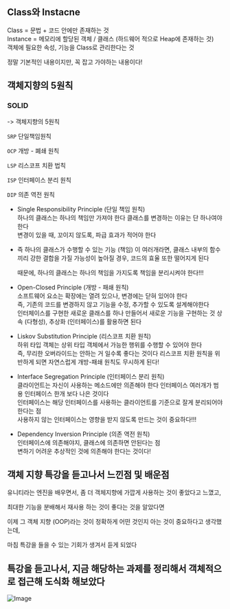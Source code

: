 ## Class와 Instacne

Class = 문법 + 코드 안에만 존재하는 것  
Instance = 메모리에 할당된 객체 / 클래스 (하드웨어 적으로 Heap에 존재하는 것)   
객체에 필요한 속성, 기능을 Class로 관리한다는 것  

정말 기본적인 내용이지만, 꼭 잡고 가야하는 내용이다! 

## 객체지향의 5원칙
### SOLID

-> 객체지향의 5원칙

`SRP` 단일책임원칙  

`OCP` 개방 - 폐쇄 원칙  

`LSP` 리스코프 치환 법칙

`ISP` 인터페이스 분리 원칙

`DIP` 의존 역전 원칙

- Single Responsibility Principle (단일 책임 원칙)  
하나의 클래스는 하나의 책임만 가져야 한다
클래스를 변경하는 이유는 단 하나여야 한다  
변경이 있을 때, 꼬이지 않도록, 파급 효과가 적어야 한다  

- 즉 하나의 클래스가 수행할 수 있는 기능 (책임) 이 여러개라면, 클래스 내부의 함수끼리 강한 결합을 가질 가능성이
  높아질 경우, 코드의 효율 또한 떨어지게 된다  

  때문에, 하나의 클래스는 하나의 책임을 가지도록 책임을 분리시켜야 한다!!!

- Open-Closed Principle (개방 - 패쇄 원칙)  
소프트웨어 요소는 확장에는 열려 있으나, 변경에는 닫혀 있어야 한다  
즉, 기존의 코드를 변경하지 않고 기능을 수정, 추가할 수 있도록 설계해야한다  
인터체이스를 구현한 새로운 클래스를 하나 만들어서 새로운 기능을 구현하는 것
상속 (다형성), 추상화 (인터페이스)를 활용하면 된다  

- Liskov Substitution Principle (리스코프 치환 원칙)  
하위 타입 객체는 상위 타입 객체에서 가능한 행위를 수행할 수 있어야 한다  
즉, 무리한 오버라이드는 안하는 거 일수록 좋다는 것이다 
리스코프 치환 원칙을 위반하게 되면 자연스럽게 개방-패쇄 원칙도 무시하게 된다!

- Interface Segregation Principle (인터페이스 분리 원칙)  
클라이언트는 자신이 사용하는 메소드에만 의존해야 한다
인터페이스 여러개가 범용 인터페이스 한개 보다 나은 것이다  
인터페이스는 해당 인터페이스를 사용하는 클라이언트를 기준으로 잘게 분리되어야 한다는 점  
사용하지 않는 인터페이스는 영향을 받지 않도록 만드는 것이 중요하다!!! 

- Dependency Inversion Principle (의존 역전 원칙)  
인터페이스에 의존해야지, 클래스에 의존하면 안된다는 점  
변하기 어려운 추상적인 것에 의존해야 한다는 것이다!  

## 객체 지향 특강을 듣고나서 느낀점 및 배운점

유니티라는 엔진을 배우면서, 좀 더 객체지향에 가깝게 사용하는 것이 좋았다고 느꼈고, 

최대한 기능을 분배해서 재사용 하는 것이 좋다는 것을 알았다면

이제 그 객체 지향 (OOP)라는 것이 정확하게 어떤 것인지 아는 것이 중요하다고 생각했는데, 

마침 특강을 들을 수 있는 기회가 생겨서 듣게 되었다

## 특강을 듣고나서, 지금 해당하는 과제를 정리해서 객체적으로 접근해 도식화 해보았다  
![Image](https://github.com/user-attachments/assets/e0c33a9f-83c6-4628-b8e0-a173e4c65033)

